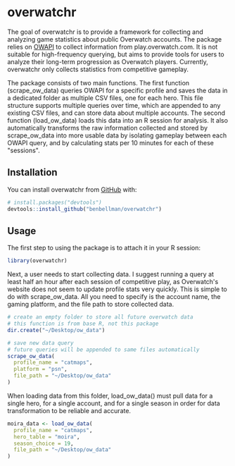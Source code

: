 
<!-- README.md is generated from README.Rmd. Please edit that file -->
overwatchr
==========

<!-- badges: start -->
<!-- badges: end -->
The goal of overwatchr is to provide a framework for collecting and analyzing game statistics about public Overwatch accounts. The package relies on [OWAPI](https://github.com/Fuyukai/OWAPI) to collect information from play.overwatch.com. It is not suitable for high-frequency querying, but aims to provide tools for users to analyze their long-term progression as Overwatch players. Currently, overwatchr only collects statistics from competitive gameplay.

The package consists of two main functions. The first function (scrape\_ow\_data) queries OWAPI for a specific profile and saves the data in a dedicated folder as multiple CSV files, one for each hero. This file structure supports multiple queries over time, which are appended to any existing CSV files, and can store data about multiple accounts. The second function (load\_ow\_data) loads this data into an R session for analysis. It also automatically transforms the raw information collected and stored by scrape\_ow\_data into more usable data by isolating gameplay between each OWAPI query, and by calculating stats per 10 minutes for each of these "sessions".

Installation
------------

You can install overwatchr from [GitHub](https://github.com/) with:

``` r
# install.packages("devtools")
devtools::install_github("benbellman/overwatchr")
```

Usage
-----

The first step to using the package is to attach it in your R session:

``` r
library(overwatchr)
```

Next, a user needs to start collecting data. I suggest running a query at least half an hour after each session of competitive play, as Overwatch's website does not seem to update profile stats very quickly. This is simple to do with scrape\_ow\_data. All you need to specify is the account name, the gaming platform, and the file path to store collected data.

``` r
# create an empty folder to store all future overwatch data
# this function is from base R, not this package
dir.create("~/Desktop/ow_data")

# save new data query
# future queries will be appended to same files automatically
scrape_ow_data(
  profile_name = "catmaps", 
  platform = "psn", 
  file_path = "~/Desktop/ow_data"
)
```

When loading data from this folder, load\_ow\_data() must pull data for a single hero, for a single account, and for a single season in order for data transformation to be reliable and accurate.

``` r
moira_data <- load_ow_data(
  profile_name = "catmaps", 
  hero_table = "moira", 
  season_choice = 19, 
  file_path = "~/Desktop/ow_data"
)
```
